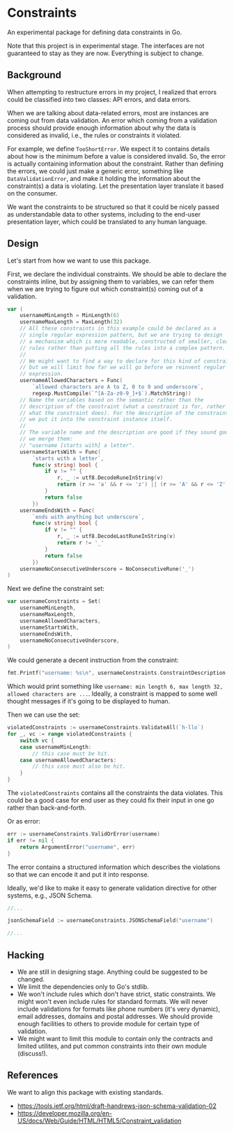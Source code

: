 # Constraints

An experimental package for defining data constraints in Go.

Note that this project is in experimental stage. The interfaces are not
guaranteed to stay as they are now. Everything is subject to change.

## Background

When attempting to restructure errors in my project, I realized that errors
could be classified into two classes: API errors, and data errors.

When we are talking about data-related errors, most are instances are coming
out from data validation. An error which coming from a validation process
should provide enough information about why the data is considered as invalid,
i.e., the rules or constraints it violated.

For example, we define `TooShortError`. We expect it to contains details
about how is the minimum before a value is considered invalid. So, the error
is actually containing information about the constraint. Rather than defining
the errors, we could just make a generic error, something like
`DataValidationError`, and make it holding the information about the
constraint(s) a data is violating. Let the presentation layer translate it
based on the consumer.

We want the constraints to be structured so that it could be nicely passed
as understandable data to other systems, including to the end-user
presentation layer, which could be translated to any human language.

## Design

Let's start from how we want to use this package.

First, we declare the individual constraints. We should be able to declare
the constraints inline, but by assigning them to variables, we can refer
them when we are trying to figure out which constraint(s) coming out of a
validation.

```go
var (
    usernameMinLength = MinLength(6)
    usernameMaxLength = MaxLength(32)
    // All these constraints in this example could be declared as a
    // single regular expression pattern, but we are trying to design
    // a mechanism which is more readable, constructed of smaller, clear
    // rules rather than putting all the rules into a complex pattern.
    //
    // We might want to find a way to declare for this kind of constraint,
    // but we will limit how far we will go before we reinvent regular
    // expression.
    usernameAllowedCharacters = Func(
        `allowed characters are A to Z, 0 to 9 and underscore`,
        regexp.MustCompile(`^[A-Za-z0-9_]+$`).MatchString))
    // Name the variables based on the semantic rather than the
    // description of the constraint (what a constraint is for, rather than
    // what the constraint does). For the description of the constraint,
    // we put it into the constraint instance itself.
    //
    // The variable name and the description are good if they sound good if
    // we merge them:
    // "username [starts with] a letter".
    usernameStartsWith = Func(
        `starts with a letter`,
        func(v string) bool {
            if v != "" {
                r, _ := utf8.DecodeRuneInString(v)
                return (r >= 'a' && r <= 'z') || (r >= 'A' && r <= 'Z')
            }
            return false
        })
    usernameEndsWith = Func(
        `ends with anything but underscore`,
        func(v string) bool {
            if v != "" {
                r, _ := utf8.DecodeLastRuneInString(v)
                return r != '_'
            }
            return false
        })
    usernameNoConsecutiveUnderscore = NoConsecutiveRune('_')
)
```

Next we define the constraint set:

```go
var usernameConstraints = Set(
    usernameMinLength,
    usernameMaxLength,
    usernameAllowedCharacters,
    usernameStartsWith,
    usernameEndsWith,
    usernameNoConsecutiveUnderscore,
)
```

We could generate a decent instruction from the constraint:

```go
fmt.Printf("username: %s\n", usernameConstraints.ConstraintDescription())
```

Which would print something like `username: min length 6, max length 32,
allowed characters are ...`. Ideally, a constraint is mapped to some well
thought messages if it's going to be displayed to human.

Then we can use the set:

```go
violatedConstraints := usernameConstraints.ValidateAll(`h-llo`)
for _, vc := range violatedConstraints {
    switch vc {
    case usernameMinLength:
        // this case must be hit.
    case usernameAllowedCharacters:
        // this case must also be hit.
    }
}
```

The `violatedConstraints` contains all the constraints the data violates.
This could be a good case for end user as they could fix their input in
one go rather than back-and-forth.

Or as error:

```go
err := usernameConstraints.ValidOrError(username)
if err != nil {
    return ArgumentError("username", err)
}
```

The error contains a structured information which describes the violations so
that we can encode it and put it into response.

Ideally, we'd like to make it easy to generate validation directive for
other systems, e.g., JSON Schema.

```go
//...

jsonSchemaField := usernameConstraints.JSONSchemaField("username")

//...
```

## Hacking

- We are still in designing stage. Anything could be suggested to be
  changed.
- We limit the dependencies only to Go's stdlib.
- We won't include rules which don't have strict, static constraints.
  We might won't even include rules for standard formats.
  We will never include validations for formats like phone numbers
  (it's very dynamic), email addresses, domains and postal addresses.
  We should provide enough facilities to others to provide module for
  certain type of validation.
- We might want to limit this module to contain only the contracts and
  limited utilites, and put common constraints into their own module
  (discuss!).

## References

We want to align this package with existing standards.

- https://tools.ietf.org/html/draft-handrews-json-schema-validation-02
- https://developer.mozilla.org/en-US/docs/Web/Guide/HTML/HTML5/Constraint_validation
